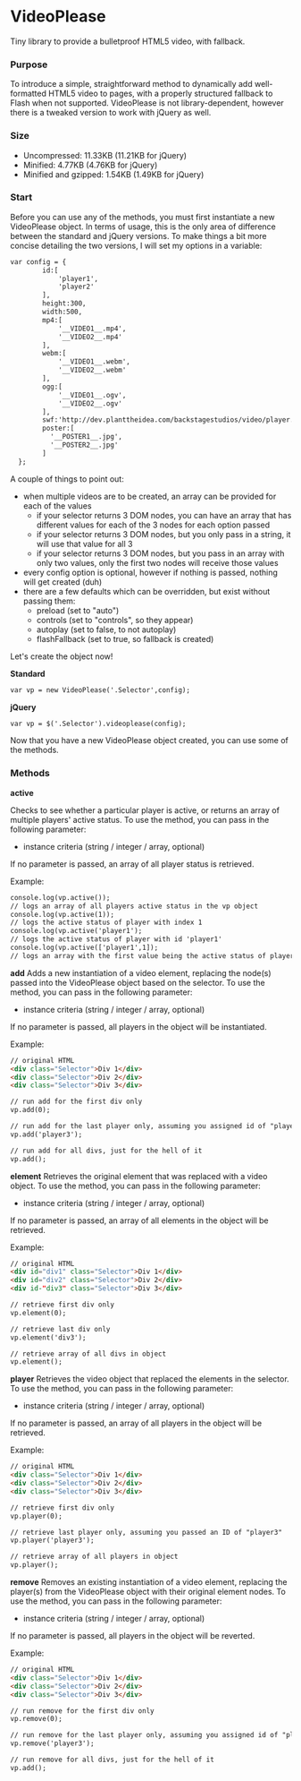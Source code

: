 VideoPlease
===========

Tiny library to provide a bulletproof HTML5 video, with fallback.

### Purpose

To introduce a simple, straightforward method to dynamically add well-formatted HTML5 video to pages, with a properly structured fallback to Flash when not supported. VideoPlease is not library-dependent, however there is a tweaked version to work with jQuery as well.

### Size

+ Uncompressed: 11.33KB (11.21KB for jQuery)
+ Minified: 4.77KB (4.76KB for jQuery)
+ Minified and gzipped: 1.54KB (1.49KB for jQuery)

### Start

Before you can use any of the methods, you must first instantiate a new VideoPlease object. In terms of usage, this is the only area of difference between the standard and jQuery versions. To make things a bit more concise detailing the two versions, I will set my options in a variable:

```html
var config = {
		id:[
			'player1',
			'player2'
		],
		height:300,
		width:500,
		mp4:[
			'__VIDEO1__.mp4',
			'__VIDEO2__.mp4'
		],
		webm:[
			'__VIDEO1__.webm',
			'__VIDEO2__.webm'
		],
		ogg:[
			'__VIDEO1__.ogv',
			'__VIDEO2__.ogv'
		],
		swf:'http://dev.planttheidea.com/backstagestudios/video/player.swf',
		poster:[
		  '__POSTER1__.jpg',
		  '__POSTER2__.jpg'
		]
  };
```

A couple of things to point out:
+ when multiple videos are to be created, an array can be provided for each of the values
  + if your selector returns 3 DOM nodes, you can have an array that has different values for each of the 3 nodes for each option passed
  + if your selector returns 3 DOM nodes, but you only pass in a string, it will use that value for all 3
  + if your selector returns 3 DOM nodes, but you pass in an array with only two values, only the first two nodes will receive those values
+ every config option is optional, however if nothing is passed, nothing will get created (duh)
+ there are a few defaults which can be overridden, but exist without passing them:
  + preload (set to "auto")
  + controls (set to "controls", so they appear)
  + autoplay (set to false, to not autoplay)
  + flashFallback (set to true, so fallback is created)

Let's create the object now!

**Standard**
```html
var vp = new VideoPlease('.Selector',config);
```

**jQuery**
```html
var vp = $('.Selector').videoplease(config);
```

Now that you have a new VideoPlease object created, you can use some of the methods.

### Methods

**active**

Checks to see whether a particular player is active, or returns an array of multiple players' active status. To use the method, you can pass in the following parameter:
+ instance criteria (string / integer / array, optional)

If no parameter is passed, an array of all player status is retrieved.

Example:
```html
console.log(vp.active());
// logs an array of all players active status in the vp object
console.log(vp.active(1));
// logs the active status of player with index 1
console.log(vp.active('player1');
// logs the active status of player with id 'player1'
console.log(vp.active(['player1',1]);
// logs an array with the first value being the active status of player with id 'player1', and the second value being the active status of player with index 1
```

**add**
Adds a new instantiation of a video element, replacing the node(s) passed into the VideoPlease object based on the selector. To use the method, you can pass in the following parameter:
+ instance criteria (string / integer / array, optional)

If no parameter is passed, all players in the object will be instantiated.

Example:
```html
// original HTML
<div class="Selector">Div 1</div>
<div class="Selector">Div 2</div>
<div class="Selector">Div 3</div>

// run add for the first div only
vp.add(0);

// run add for the last player only, assuming you assigned id of "player3" to it
vp.add('player3');

// run add for all divs, just for the hell of it
vp.add();
```

**element**
Retrieves the original element that was replaced with a video object. To use the method, you can pass in the following parameter:
+ instance criteria (string / integer / array, optional)

If no parameter is passed, an array of all elements in the object will be retrieved.

Example:
```html
// original HTML
<div id="div1" class="Selector">Div 1</div>
<div id="div2" class="Selector">Div 2</div>
<div id-"div3" class="Selector">Div 3</div>

// retrieve first div only
vp.element(0);

// retrieve last div only
vp.element('div3');

// retrieve array of all divs in object
vp.element();
```

**player**
Retrieves the video object that replaced the elements in the selector. To use the method, you can pass in the following parameter:
+ instance criteria (string / integer / array, optional)

If no parameter is passed, an array of all players in the object will be retrieved.

Example:
```html
// original HTML
<div class="Selector">Div 1</div>
<div class="Selector">Div 2</div>
<div class="Selector">Div 3</div>

// retrieve first div only
vp.player(0);

// retrieve last player only, assuming you passed an ID of "player3"
vp.player('player3');

// retrieve array of all players in object
vp.player();
```

**remove**
Removes an existing instantiation of a video element, replacing the player(s) from the VideoPlease object with their original element nodes. To use the method, you can pass in the following parameter:
+ instance criteria (string / integer / array, optional)

If no parameter is passed, all players in the object will be reverted.

Example:
```html
// original HTML
<div class="Selector">Div 1</div>
<div class="Selector">Div 2</div>
<div class="Selector">Div 3</div>

// run remove for the first div only
vp.remove(0);

// run remove for the last player only, assuming you assigned id of "player3" to it
vp.remove('player3');

// run remove for all divs, just for the hell of it
vp.add();
```
